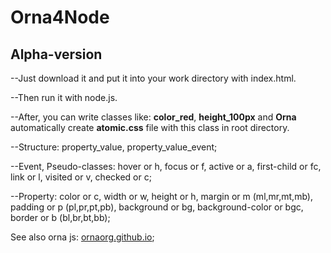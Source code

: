 # Orna4Node

Alpha-version
-------------

--Just download it and put it into your work directory with index.html.

--Then run it with node.js.

--After, you can write classes like: **color_red**, **height_100px** and **Orna** automatically create **atomic.css** file with this class in root directory.

--Structure: property_value, property_value_event;

--Event, Pseudo-classes: hover or h, focus or f, active or a, first-child or fc, link or l, visited or v, checked or c; 

--Property: color or c, width or w, height or h, margin or m (ml,mr,mt,mb), padding or p (pl,pr,pt,pb), background or bg, background-color or bgc, border or b (bl,br,bt,bb);


See also orna js: [ornaorg.github.io](ornaorg.github.io);